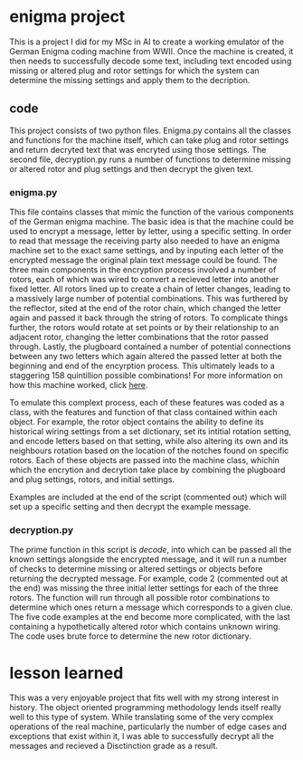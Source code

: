 # enigma project
This is a project I did for my MSc in AI to create a working emulator of the German Enigma coding machine from WWII. Once the machine is created, it then needs to successfully decode some text, including text encoded using missing or altered plug and rotor settings for which the system can determine the missing settings and apply them to the decription.

## code
This project consists of two python files. Enigma.py contains all the classes and functions for the machine itself, which can take plug and rotor settings and return decryted text that was encryted using those settings. 
The second file, decryption.py runs a number of functions to determine missing or altered rotor and plug settings and then decrypt the given text. 

### enigma.py
This file contains classes that mimic the function of the various components of the German enigma machine. The basic idea is that the machine could be used to encrypt a message, letter by letter, using a specific setting. In order to read that message the receiving party also needed to have an enigma machine set to the exact same settings, and by inputing each letter of the encrypted message the original plain text message could be found. 
The three main components in the encryption process involved a number of rotors, each of which was wired to convert a recieved letter into another fixed letter. All rotors lined up to create a chain of letter changes, leading to a massively large number of potential combinations. This was furthered by the reflector, sited at the end of the rotor chain, which changed the letter again and passed it back through the string of rotors. To complicate things further, the rotors would rotate at set points or by their relationship to an adjacent rotor, changing the letter combinations that the rotor passed through. Lastly, the plugboard contained a number of potential connections between any two letters which again altered the passed letter at both the beginning and end of the encyrption process. This ultimately leads to a staggering 158 quintillion possible combinations! 
For more information on how this machine worked, click [here](https://en.wikipedia.org/wiki/Enigma_machine). 

To emulate this complext process, each of these features was coded as a class, with the features and function of that class contained within each object. For example, the rotor object contains the ability to define its historical wiring settings from a set dictionary, set its intitial rotation setting, and encode letters based on that setting, while also altering its own and its neighbours rotation based on the location of the notches found on specific rotors. 
Each of these objects are passed into the machine class, whichin which the encrytion and decrytion take place by combining the plugboard and plug settings, rotors, and initial settings. 

Examples are included at the end of the script (commented out) which will set up a specific setting and then decrypt the example message.

### decryption.py
The prime function in this script is *decode*, into which can be passed all the known settings alongside the encrypted message, and it will run a number of checks to determine missing or altered settings or objects before returning the decrypted message. For example, code 2 (commented out at the end) was missing the three initial letter settings for each of the three rotors. The function will run through all possible rotor combinations to determine which ones return a message which corresponds to a given clue.
The five code examples at the end become more complicated, with the last containing a hypothetically altered rotor which contains unknown wiring. The code uses brute force to determine the new rotor dictionary.

# lesson learned
This was a very enjoyable project that fits well with my strong interest in history. The object oriented programming methodology lends itself really well to this type of system. While translating some of the very complex operations of the real machine, particularly the number of edge cases and exceptions that exist within it, I was able to successfully decrypt all the messages and recieved a Disctinction grade as a result. 
